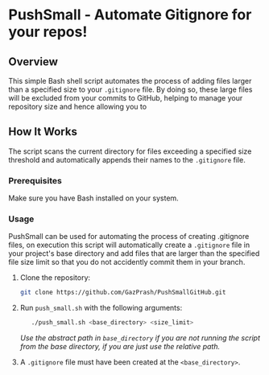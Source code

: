 # PushSmall - Automate Gitignore for your repos!

## Overview

This simple Bash shell script automates the process of adding files larger than a specified size to your `.gitignore` file. By doing so, these large files will be excluded from your commits to GitHub, helping to manage your repository size and hence allowing you to 

## How It Works

The script scans the current directory for files exceeding a specified size threshold and automatically appends their names to the `.gitignore` file.

### Prerequisites

Make sure you have Bash installed on your system.

### Usage
PushSmall can be used for automating the process of creating .gitignore files, on execution this script will automatically create a `.gitignore` file in your project's base directory and add files that are larger than the specified file size limit so that you do not accidently commit them in your branch.

1. Clone the repository:

   ```bash
   git clone https://github.com/GazPrash/PushSmallGitHub.git
   ```
2. Run `push_small.sh` with the following arguments:
   ```bash
      ./push_small.sh <base_directory> <size_limit>
   ```
   *Use the abstract path in `base_directory` if you are not running the script from the base directory, if you are just use the relative path.*

3. A `.gitignore` file must have been created at the `<base_directory>`.